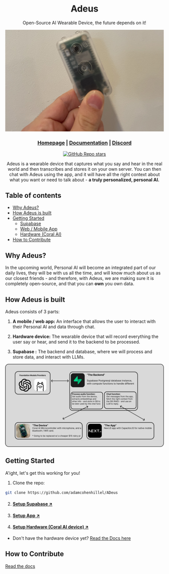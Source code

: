 <div align="center">

# **Adeus**

Open-Source AI Wearable Device, the future depends on it!

![ADeus v0.1](docs/images/adeus_01.jpeg)

<h3>

[Homepage](https://www.adeus.ai/) | [Documentation](https://docs.adeus.ai/) | [Discord](https://discord.gg/N5c6KXBgWW)

</h3>

[![GitHub Repo stars](https://img.shields.io/github/stars/adamcohenhillel/ADeus)](https://github.com/adamcohenhillel/ADeus)

Adeus is a wearable device that captures what you say and hear in the real world and then transcribes and stores it on your own server. You can then chat with Adeus using the app, and it will have all the right context about what you want or need to talk about - **a truly personalized, personal AI.**

</div>

## Table of contents

- [Why Adeus?](#why-adeus)
- [How Adeus is built](#how-adeus-is-built)
- [Getting Started](#getting-started)
  - [Supabase](#setup-supabase-↗)
  - [Web / Mobile App](#setup-app-↗)
  - [Hardware (Coral AI)](#setup-hardware-coral-ai-device-↗)
- [How to Contribute](#how-to-contribute)

## Why Adeus?

In the upcoming world, Personal AI will become an integrated part of our daily lives, they will be with us all the time, and will know much about us as our closest friends - and therefore, with Adeus, we are making sure it is completely open-source, and that you can **own** you own data.

## How Adeus is built

Adeus consists of 3 parts:

1. **A mobile / web app:**
   An interface that allows the user to interact with their Personal AI and data through chat.

2. **Hardware device:** The wearable device that will record everything the user say or hear, and send it to the backend to be processed.

3. **Supabase :** The backend and database, where we will process and store data, and interact with LLMs.

![ADeus diagram](docs/images/adeus_diagram.png)

## Getting Started

A'ight, let's get this working for you!

1. Clone the repo:

```bash
git clone https://github.com/adamcohenhillel/ADeus
```

2. #### [Setup Supabase ↗](https://docs.adeus.ai/setup_supabase)

3. #### [Setup App ↗](https://docs.adeus.ai/setup_app)

4. #### [Setup Hardware (Coral AI device) ↗](https://docs.adeus.ai/setup_coralai)

- Don't have the hardware device yet? [Read the Docs here](https://docs.adeus.ai)

## How to Contribute

[Read the docs](https://docs.adeus.ai)
